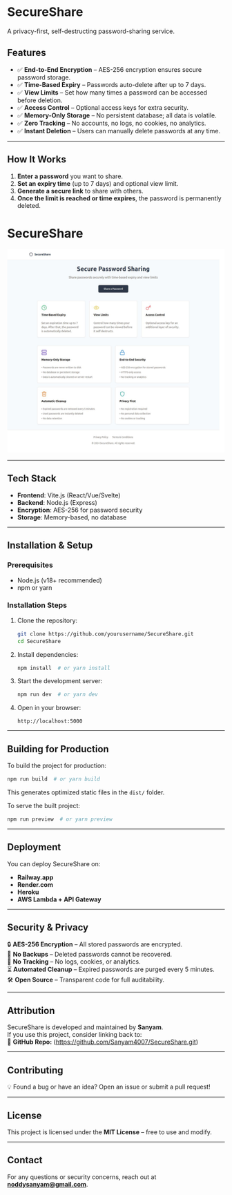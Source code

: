 # SecureShare  

A privacy-first, self-destructing password-sharing service.  

## Features  

- ✅ **End-to-End Encryption** – AES-256 encryption ensures secure password storage.  
- ✅ **Time-Based Expiry** – Passwords auto-delete after up to 7 days.  
- ✅ **View Limits** – Set how many times a password can be accessed before deletion.  
- ✅ **Access Control** – Optional access keys for extra security.  
- ✅ **Memory-Only Storage** – No persistent database; all data is volatile.  
- ✅ **Zero Tracking** – No accounts, no logs, no cookies, no analytics.  
- ✅ **Instant Deletion** – Users can manually delete passwords at any time.  

---

## How It Works  

1. **Enter a password** you want to share.  
2. **Set an expiry time** (up to 7 days) and optional view limit.  
3. **Generate a secure link** to share with others.  
4. **Once the limit is reached or time expires**, the password is permanently deleted.

# SecureShare  
![SecureShare Screenshot](images/67b1b103305d68103204d63c.jpg)

---

## Tech Stack  

- **Frontend**: Vite.js (React/Vue/Svelte)  
- **Backend**: Node.js (Express)  
- **Encryption**: AES-256 for password security  
- **Storage**: Memory-based, no database  

---

## Installation & Setup  

### Prerequisites  

- Node.js (v18+ recommended)  
- npm or yarn  

### Installation Steps  

1. Clone the repository:  
   ```bash
   git clone https://github.com/yourusername/SecureShare.git
   cd SecureShare
   ```  
2. Install dependencies:  
   ```bash
   npm install  # or yarn install
   ```  
3. Start the development server:  
   ```bash
   npm run dev  # or yarn dev
   ```  
4. Open in your browser:  
   ```
   http://localhost:5000
   ```  

---

## Building for Production  

To build the project for production:  
```bash
npm run build  # or yarn build
```  
This generates optimized static files in the `dist/` folder.  

To serve the built project:  
```bash
npm run preview  # or yarn preview
```  

---

## Deployment  

You can deploy SecureShare on:  

- **Railway.app**  
- **Render.com**
- **Heroku** 
- **AWS Lambda + API Gateway**  

---

## Security & Privacy  

🔒 **AES-256 Encryption** – All stored passwords are encrypted.  
🚫 **No Backups** – Deleted passwords cannot be recovered.  
🛑 **No Tracking** – No logs, cookies, or analytics.  
⏳ **Automated Cleanup** – Expired passwords are purged every 5 minutes.  
🛠️ **Open Source** – Transparent code for full auditability.  

---

## Attribution  

SecureShare is developed and maintained by **Sanyam**.  
If you use this project, consider linking back to:  
🔗 **GitHub Repo:** (https://github.com/Sanyam4007/SecureShare.git)  

---

## Contributing  

💡 Found a bug or have an idea? Open an issue or submit a pull request!  

---

## License  

This project is licensed under the **MIT License** – free to use and modify.  

---

## Contact  

For any questions or security concerns, reach out at **noddysanyam@gmail.com**.  
